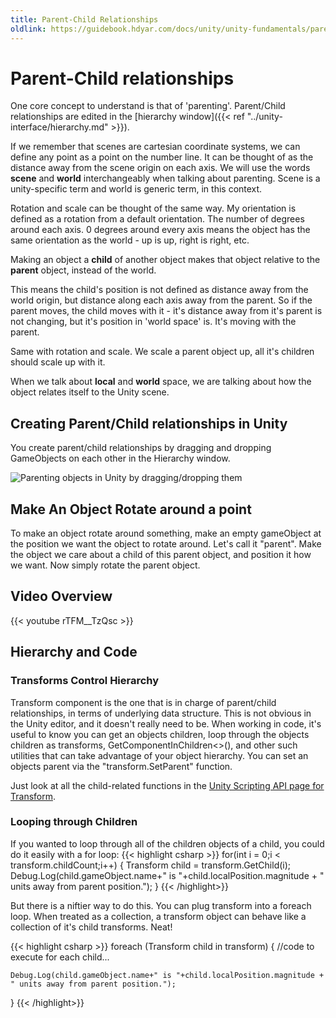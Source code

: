 ```yaml
---
title: Parent-Child Relationships
oldlink: https://guidebook.hdyar.com/docs/unity/unity-fundamentals/parent-child-relationships/
---
```

# Parent-Child relationships
One core concept to understand is that of 'parenting'. Parent/Child relationships are edited in the [hierarchy window]({{< ref "../unity-interface/hierarchy.md" >}}).

If we remember that scenes are cartesian coordinate systems, we can define any point as a point on the number line. It can be thought of as the distance away from the scene origin on each axis. We will use the words **scene** and **world** interchangeably when talking about parenting. Scene is a unity-specific term and world is generic term, in this context.

Rotation and scale can be thought of the same way. My orientation is defined as a rotation from a default orientation. The number of degrees around each axis. 0 degrees around every axis means the object has the same orientation as the world - up is up, right is right, etc.

Making an object a **child** of another object makes that object relative to the **parent** object, instead of the world.

This means the child's position is not defined as distance away from the world origin, but distance along each axis away from the parent. So if the parent moves, the child moves with it - it's distance away from it's parent is not changing, but it's position in 'world space' is. It's moving with the parent.

Same with rotation and scale. We scale a parent object up, all it's children should scale up with it.

When we talk about **local** and **world** space, we are talking about how the object relates itself to the Unity scene.

## Creating Parent/Child relationships in Unity
You create parent/child relationships by dragging and dropping GameObjects on each other in the Hierarchy window.

![Parenting objects in Unity by dragging/dropping them](/images/unity/fundamentals/parenting.gif)

## Make An Object Rotate around a point
To make an object rotate around something, make an empty gameObject at the position we want the object to rotate around. Let's call it "parent". Make the object we care about a child of this parent object, and position it how we want. Now simply rotate the parent object.

## Video Overview
{{< youtube rTFM__TzQsc >}}

## Hierarchy and Code

### Transforms Control Hierarchy
Transform component is the one that is in charge of parent/child relationships, in terms of underlying data structure. This is not obvious in the Unity editor, and it doesn't really need to be. When working in code, it's useful to know you can get an objects children, loop through the objects children as transforms, GetComponentInChildren<>(), and other such utilities that can take advantage of your object hierarchy. You can set an objects parent via the "transform.SetParent" function.

Just look at all the child-related functions in the [Unity Scripting API page for Transform](https://docs.unity3d.com/ScriptReference/Transform.html).

### Looping through Children

If you wanted to loop through all of the children objects of a child, you could do it easily with a for loop:
{{< highlight csharp >}}
for(int i = 0;i < transform.childCount;i++)
{
    Transform child = transform.GetChild(i);
    Debug.Log(child.gameObject.name+" is "+child.localPosition.magnitude + " units away from parent position.");
}
{{< /highlight>}}

But there is a niftier way to do this. You can plug transform into a foreach loop. When treated as a collection, a transform object can behave like a collection of it's child transforms. Neat!

{{< highlight csharp >}}
foreach (Transform child in transform)
{
    //code to execute for each child...

    Debug.Log(child.gameObject.name+" is "+child.localPosition.magnitude + " units away from parent position.");
}
{{< /highlight>}}


